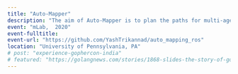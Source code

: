 ```yaml
---
title: "Auto-Mapper"
description: "The aim of Auto-Mapper is to plan the paths for multi-agent given a prior of an environment like a blueprint. The project skeletonizes the blueprint, finds the nodes to be visited to map the area well. It then generates the waypoints to be visited by each of the agents using Ant Colony Optimization-routing algorithm to solve the multi-agent travelling salesman problem. The pipeline then uses FMT* algorithm as a global planner, and a hierarchical controller for local planning and control. The hierarchical controller has a set of precomputed paths and the path maximizing an objective is chosen and tracked using MPC controller."
event: "mLab,  2020"
event-fulltitle:
event-url: "https://github.com/YashTrikannad/auto_mapping_ros"
location: "University of Pennsylvania, PA"
# post: "experience-gophercon-india"
# featured: "https://golangnews.com/stories/1868-slides-the-story-of-gopath-by-nikhita-raghunath"
---
```

